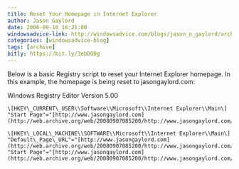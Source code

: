 ```yaml
---
title: Reset Your Homepage in Internet Explorer
author: Jason Gaylord
date: 2006-09-18 16:21:00
windowsadvice-link: http://windowsadvice.com/blogs/jason_n_gaylord/archive/2006/09/18/Reset-Your-Homepage-in-Internet-Explorer.aspx
categories: [windowsadvice-blog]
tags: [archive]
bitly: https://bit.ly/3ebDO0g
---
```


Below is a basic Registry script to reset your Internet Explorer homepage. In this example, the homepage is being reset to jasongaylord.com: 

Windows Registry Editor Version 5.00

```
\[HKEY\_CURRENT\_USER\\Software\\Microsoft\\Internet Explorer\\Main\]  
"Start Page"="[http://www.jasongaylord.com](http://web.archive.org/web/20080907085200/http://www.jasongaylord.com/)"
```

```
\[HKEY\_LOCAL\_MACHINE\\SOFTWARE\\Microsoft\\Internet Explorer\\Main\]  
"Default\_Page\_URL"="[http://www.jasongaylord.com](http://web.archive.org/web/20080907085200/http://www.jasongaylord.com/)"  
"Start Page"="[http://www.jasongaylord.com](http://web.archive.org/web/20080907085200/http://www.jasongaylord.com/)"
```